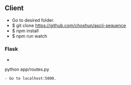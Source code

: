## Client

- Go to desired folder.
- $ git clone https://github.com/choshun/ascii-sequence
- $ npm install
- $ npm run watch

### Flask

- ```sh
python app/routes.py
```
- Go to localhost:5000.

